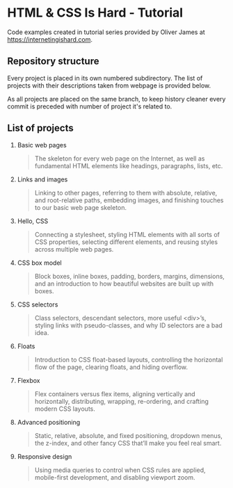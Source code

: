 # HTML & CSS Is Hard - Tutorial

Code examples created in tutorial series provided by Oliver James at <https://internetingishard.com>.

## Repository structure

Every project is placed in its own numbered subdirectory. The list of projects with their descriptions taken from webpage is provided below.

As all projects are placed on the same branch, to keep history cleaner every commit is preceded with number of project it's related to.

## List of projects

1. Basic web pages
   > The skeleton for every web page on the Internet, as well as fundamental HTML elements like headings, paragraphs, lists, etc.

2. Links and images
   > Linking to other pages, referring to them with absolute, relative, and root-relative paths, embedding images, and finishing touches to our basic web page skeleton.

3. Hello, CSS
   > Connecting a stylesheet, styling HTML elements with all sorts of CSS properties, selecting different elements, and reusing styles across multiple web pages.

4. CSS box model
   > Block boxes, inline boxes, padding, borders, margins, dimensions, and an introduction to how beautiful websites are built up with boxes.

5. CSS selectors
   > Class selectors, descendant selectors, more useful \<div>’s, styling links with pseudo-classes, and why ID selectors are a bad idea.

6. Floats
   > Introduction to CSS float-based layouts, controlling the horizontal flow of the page, clearing floats, and hiding overflow.

7. Flexbox
   > Flex containers versus flex items, aligning vertically and horizontally, distributing, wrapping, re-ordering, and crafting modern CSS layouts.

8. Advanced positioning
   > Static, relative, absolute, and fixed positioning, dropdown menus, the z-index, and other fancy CSS that’ll make you feel real smart.

9. Responsive design
   > Using media queries to control when CSS rules are applied, mobile-first development, and disabling viewport zoom.